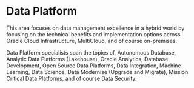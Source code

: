 # Data Platform

This area focuses on data management excellence in a hybrid world by focusing on the technical benefits and implementation options across Oracle Cloud Infrastructure, MultiCloud, and of course on-premises.

Data Platform specialists span the topics of, Autonomous Database, Analytic Data Platforms (Lakehouse), Oracle Analytics, Database Development, Open Source Data Platforms, Data Integration, Machine Learning, Data Science, Data Modernise (Upgrade and Migrate), Mission Critical Data Platforms, and of course Data Security.
